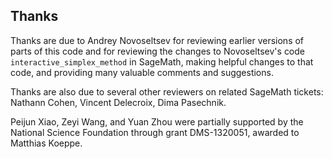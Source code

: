 ## Thanks

Thanks are due to Andrey Novoseltsev for reviewing earlier versions of parts of this code and for reviewing the changes to Novoseltsev's code `interactive_simplex_method` in SageMath, making helpful changes to that code, and providing many valuable comments and suggestions.

Thanks are also due to several other reviewers on related SageMath tickets: Nathann Cohen, Vincent Delecroix, Dima Pasechnik.

Peijun Xiao, Zeyi Wang, and Yuan Zhou were partially supported by the National Science Foundation through grant DMS-1320051, awarded to Matthias Koeppe.
